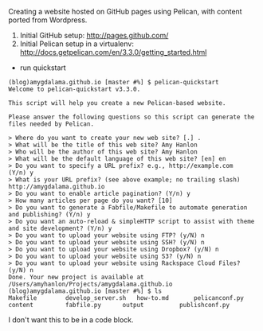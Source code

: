 Creating a website hosted on GitHub pages using Pelican, with content ported from Wordpress.

1. Initial GitHub setup: http://pages.github.com/
2. Initial Pelican setup in a virtualenv: http://docs.getpelican.com/en/3.3.0/getting_started.html
  * run quickstart  
```  
(blog)amygdalama.github.io [master #%] $ pelican-quickstart  
Welcome to pelican-quickstart v3.3.0.  

This script will help you create a new Pelican-based website.  

Please answer the following questions so this script can generate the files needed by Pelican.  

> Where do you want to create your new web site? [.] .  
> What will be the title of this web site? Amy Hanlon  
> Who will be the author of this web site? Amy Hanlon  
> What will be the default language of this web site? [en] en  
> Do you want to specify a URL prefix? e.g., http://example.com   (Y/n) y  
> What is your URL prefix? (see above example; no trailing slash) http://amygdalama.github.io  
> Do you want to enable article pagination? (Y/n) y  
> How many articles per page do you want? [10]  
> Do you want to generate a Fabfile/Makefile to automate generation and publishing? (Y/n) y  
> Do you want an auto-reload & simpleHTTP script to assist with theme and site development? (Y/n) y  
> Do you want to upload your website using FTP? (y/N) n  
> Do you want to upload your website using SSH? (y/N) n  
> Do you want to upload your website using Dropbox? (y/N) n  
> Do you want to upload your website using S3? (y/N) n  
> Do you want to upload your website using Rackspace Cloud Files? (y/N) n  
Done. Your new project is available at /Users/amyhanlon/Projects/amygdalama.github.io  
(blog)amygdalama.github.io [master #%] $ ls  
Makefile		develop_server.sh	how-to.md		pelicanconf.py  
content			fabfile.py		output			publishconf.py
```
I don't want this to be in a code block.